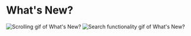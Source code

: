 # What's New?

![Scrolling gif of What\'s New?](./screenshots/Scrolling.gif)
![Search functionality gif of What\'s New?](./screenshots/Science-search.gif)
